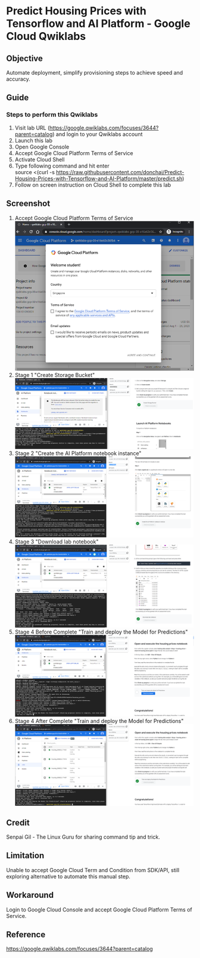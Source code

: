 # Predict Housing Prices with Tensorflow and AI Platform - Google Cloud Qwiklabs

## Objective

Automate deployment, simplify provisioning steps to achieve speed and accuracy.

## Guide

### Steps to perform this Qwiklabs
1. Visit lab URL (https://google.qwiklabs.com/focuses/3644?parent=catalog) and login to your Qwiklabs account
2. Launch this lab
3. Open Google Console
4. Accept Google Cloud Platform Terms of Service
5. Activate Cloud Shell
6. Type following command and hit enter  
source <(curl -s https://raw.githubusercontent.com/donchai/Predict-Housing-Prices-with-Tensorflow-and-AI-Platform/master/predict.sh)
7. Follow on screen instruction on Cloud Shell to complete this lab

## Screenshot
1. Accept Google Cloud Platform Terms of Service  
![alt text](https://github.com/donchai/Predict-Housing-Prices-with-Tensorflow-and-AI-Platform/blob/master/screenshots/tnc.png?raw=true) 
2. Stage 1 "Create Storage Bucket"  
![alt text](https://github.com/donchai/Predict-Housing-Prices-with-Tensorflow-and-AI-Platform/blob/master/screenshots/step1.png?raw=true) 
3. Stage 2 "Create the AI Platform notebook instance"
![alt text](https://github.com/donchai/Predict-Housing-Prices-with-Tensorflow-and-AI-Platform/blob/master/screenshots/step2.png?raw=true) 
4. Stage 3 "Download lab notebook"
![alt text](https://github.com/donchai/Predict-Housing-Prices-with-Tensorflow-and-AI-Platform/blob/master/screenshots/step3.png?raw=true) 
5. Stage 4 Before Complete "Train and deploy the Model for Predictions"
![alt text](https://github.com/donchai/Predict-Housing-Prices-with-Tensorflow-and-AI-Platform/blob/master/screenshots/step4-beforecomplete.png?raw=true) 
6. Stage 4 After Complete "Train and deploy the Model for Predictions"
![alt text](https://github.com/donchai/Predict-Housing-Prices-with-Tensorflow-and-AI-Platform/blob/master/screenshots/step4-aftercomplete.png?raw=true) 

## Credit
Senpai Gil - The Linux Guru for sharing command tip and trick.

## Limitation

Unable to accept Google Cloud Term and Condition from SDK/API, still exploring alternative to automate this manual step.

## Workaround

Login to Google Cloud Console and accept Google Cloud Platform Terms of Service.

## Reference 

https://google.qwiklabs.com/focuses/3644?parent=catalog
